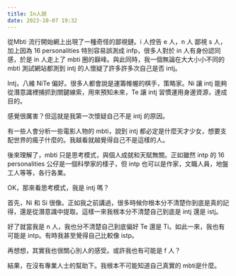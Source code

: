 ```yaml
---
title: In人說
date: 2023-10-07 19:32
---
```

從Mbti 流行開始網上出現了一種奇怪的鄙視鏈。i 人控告 e 人，n 人 鄙視 s 人，加上因為 16 personalities 特別容易誤測成 infp，很多人對於 in 人有身份認同感，於是 in 人走上了 mbti 圈的巔峰。與此同時，我一個無論在大大小小不同的 mbti 測試網站都測到 intj 的人懷疑了許多許多次自己是否 intj。

Intj，八維 NiTe 偏好。很多人都會說是運籌帷幄的棋手，策略家。Ni 讓 intj 能夠從潛意識裡捕抓到關鍵線索，用來預知未來，Te 讓 intj 習慣運用身邊資源，達成目的。

感覺很厲害？但這就是我第一次懷疑自己不是 intj 的原因。

有一些人會分析一些電影人物的 mbti，說到 intj 都必定是什麼天才少女，想要支配世界的瘋子什麼的。我越看就越覺得自己不是這樣的人。

後來理解了，mbti 只是思考模式，與個人成就和天賦無關。正如雖然 intp 的 16 personalities 公仔是一個科學家的樣子，但 intp 也可以是作家，文職人員，地盤工人等等，各行各業。

OK，那來看思考模式，我是 intj 嗎？

首先，Ni 和 Si 很像。正如我之前講過，很多時候你根本分不清楚你到底是真的記得，還是從潛意識中提取。這樣一來我根本分不清楚自己到底是 intj 還是 istj。

好了就當我是 n 人，我也分不清楚自己到底偏好 Te 還是 Ti。如此一來，我也有可能是 intp。有時我甚至覺得自己比較像 istp。

再想想，其實我也很關心別人的感受。或許我也有可能是 f 人？

結果，在沒有專業人士的幫助下。我根本不可能知道自己真實的 mbti是什麼。